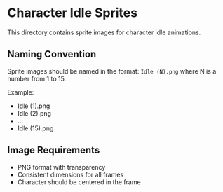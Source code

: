 # Character Idle Sprites

This directory contains sprite images for character idle animations.

## Naming Convention

Sprite images should be named in the format: `Idle (N).png` where N is a number from 1 to 15.

Example:
- Idle (1).png
- Idle (2).png
- ...
- Idle (15).png

## Image Requirements

- PNG format with transparency
- Consistent dimensions for all frames
- Character should be centered in the frame